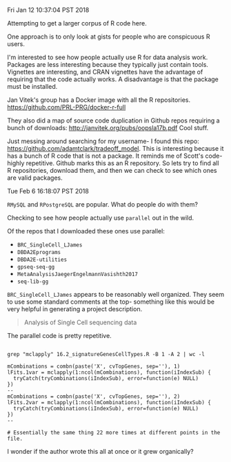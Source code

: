 Fri Jan 12 10:37:04 PST 2018

Attempting to get a larger corpus of R code here.

One approach is to only look at gists for people who are conspicuous R
users.

I'm interested to see how people actually use R for data analysis work.
Packages are less interesting because they typically just contain tools.
Vignettes are interesting, and CRAN vignettes have the advantage of
requiring that the code actually works. A disadvantage is that the package
must be installed.

Jan Vitek's group has a Docker image with all the R repositories.
https://github.com/PRL-PRG/docker-r-full

They also did a map of source code duplication in Github repos requiring a bunch of
downloads: http://janvitek.org/pubs/oopsla17b.pdf
Cool stuff.

Just messing around searching for my username- I found this repo:
https://github.com/adamtclark/tradeoff_model. This is interesting because
it has a bunch of R code that is not a package. It reminds me of Scott's
code- highly repetitive. Github marks this as an R repository. So lets try
to find all R repositories, download them, and then we can check to see
which ones are valid packages.

Tue Feb  6 16:18:07 PST 2018

`RMySQL` and `RPostgreSQL` are popular. What do people do with them?

Checking to see how people actually use `parallel` out in the wild.

Of the repos that I downloaded these ones use parallel:
- `BRC_SingleCell_LJames`
- `DBDA2Eprograms`
- `DBDA2E-utilities`
- `gpseq-seq-gg`
- `MetaAnalysisJaegerEngelmannVasishth2017`
- `seq-lib-gg`


`BRC_SingleCell_LJames` appears to be reasonably well organized. They seem
to use some standard comments at the top- something like this would be very
helpful in generating a project description.

> Analysis of Single Cell sequencing data

The parallel code is pretty repetitive.

```{sh}

grep "mclapply" 16.2_signatureGenesCellTypes.R -B 1 -A 2 | wc -l

mCombinations = combn(paste('X', cvTopGenes, sep=''), 1)
lFits.1var = mclapply(1:ncol(mCombinations), function(iIndexSub) {
  tryCatch(tryCombinations(iIndexSub), error=function(e) NULL)
})
--
mCombinations = combn(paste('X', cvTopGenes, sep=''), 2)
lFits.2var = mclapply(1:ncol(mCombinations), function(iIndexSub) {
  tryCatch(tryCombinations(iIndexSub), error=function(e) NULL)
})
--

# Essentially the same thing 22 more times at different points in the file.

```

I wonder if the author wrote this all at once or it grew organically?
